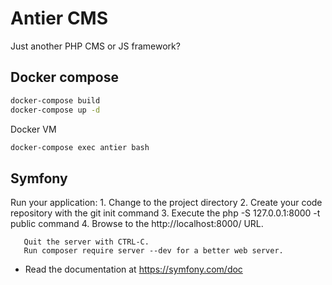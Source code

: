 Antier CMS
===

Just another PHP CMS or JS framework?


Docker compose
---
```bash
docker-compose build
docker-compose up -d
```

Docker VM
```bash
docker-compose exec antier bash
```

Symfony
---

Run your application:
    1. Change to the project directory
    2. Create your code repository with the git init command
    3. Execute the php -S 127.0.0.1:8000 -t public command
    4. Browse to the http://localhost:8000/ URL.

       Quit the server with CTRL-C.
       Run composer require server --dev for a better web server.

  * Read the documentation at https://symfony.com/doc

